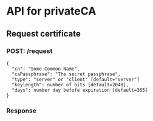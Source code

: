 # API for privateCA

## Request certificate

### POST: /request
```
{
  "cn": "Some Common Name",
  "caPassphrase": "The secret passphrase",
  "type": "server" or "client" [default="server"]
  "keylength": number of bits [default=2048],
  "days": number day befofe expiration [default=365]
}
```
### Response
```
```
